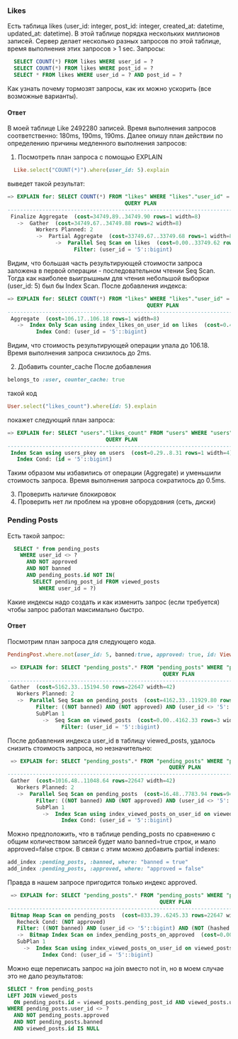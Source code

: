 ### Likes

Есть таблица likes (user_id: integer, post_id: integer, created_at: datetime, updated_at: datetime).
В этой таблице порядка нескольких миллионов записей.
Сервер делает несколько разных запросов по этой таблице, время выполнения этих запросов > 1 sec.
Запросы:
```sql
  SELECT COUNT(*) FROM likes WHERE user_id = ?
  SELECT COUNT(*) FROM likes WHERE post_id = ?
  SELECT * FROM likes WHERE user_id = ? AND post_id = ?
```
Как узнать почему тормозят запросы, как их можно ускорить (все возможные варианты).

#### Ответ
В моей таблице Like 2492280 записей.
Время выполнения запросов соответственно: 180ms, 190ms, 190ms.
Далее опишу план действии по определению причины медленного выполнения запросов:
1. Посмотреть план запроса с помощью EXPLAIN
```ruby
  Like.select("COUNT(*)").where(user_id: 5).explain
```
выведет такой результат:
```sql
=> EXPLAIN for: SELECT COUNT(*) FROM "likes" WHERE "likes"."user_id" = $1 [["user_id", 5]]
                                     QUERY PLAN
-------------------------------------------------------------------------------------
 Finalize Aggregate  (cost=34749.89..34749.90 rows=1 width=8)
   ->  Gather  (cost=34749.67..34749.88 rows=2 width=8)
         Workers Planned: 2
         ->  Partial Aggregate  (cost=33749.67..33749.68 rows=1 width=8)
               ->  Parallel Seq Scan on likes  (cost=0.00..33749.62 rows=19 width=0)
                     Filter: (user_id = '5'::bigint)
```
Видим, что большая часть результирующей стоимости запроса заложена в первой операции - последовательном чтении Seq Scan.
Тогда как наиболее выигрышным для чтения небольшой выборки (user_id: 5) был бы Index Scan.
После добавления индекса:
```sql
=> EXPLAIN for: SELECT COUNT(*) FROM "likes" WHERE "likes"."user_id" = $1 [["user_id", 5]]
                                            QUERY PLAN
--------------------------------------------------------------------------------------------------
 Aggregate  (cost=106.17..106.18 rows=1 width=8)
   ->  Index Only Scan using index_likes_on_user_id on likes  (cost=0.43..106.06 rows=45 width=0)
         Index Cond: (user_id = '5'::bigint)
```
Видим, что стоимость результирующей операции упала до 106.18.
Время выполнения запроса снизилось до 2ms.

2. Добавить counter_cache
После добавления
```ruby
belongs_to :user, counter_cache: true
```
такой код
```ruby
User.select("likes_count").where(id: 5).explain
```
покажет следующий план запроса:
```sql
=> EXPLAIN for: SELECT "users"."likes_count" FROM "users" WHERE "users"."id" = $1 [["id", 5]]
                               QUERY PLAN
------------------------------------------------------------------------
 Index Scan using users_pkey on users  (cost=0.29..8.31 rows=1 width=4)
   Index Cond: (id = '5'::bigint)
```
Таким образом мы избавились от операции (Aggregate) и уменьшили стоимость запроса.
Время выполнения запроса сократилось до 0.5ms.

3. Проверить наличие блокировок
4. Проверить нет ли проблем на уровне оборудовния (сеть, диски)

### Pending Posts
Есть такой запрос:
```sql
  SELECT * from pending_posts 
    WHERE user_id <> ?
      AND NOT approved
      AND NOT banned
      AND pending_posts.id NOT IN(
        SELECT pending_post_id FROM viewed_posts
          WHERE user_id = ?)
```
Какие индексы надо создать и как изменить запрос (если требуется) чтобы запрос работал максимально быстро.

#### Ответ
Посмотрим план запроса для следующего кода.
```ruby
PendingPost.where.not(user_id: 5, banned:true, approved: true, id: ViewedPost.select(:pending_post_id).where(user_id: 5)).explain
```
```sql
 => EXPLAIN for: SELECT "pending_posts".* FROM "pending_posts" WHERE "pending_posts"."user_id" != $1 AND "pending_posts"."banned" != $2 AND "pending_posts"."approved" != $3 AND "pending_posts"."id" NOT IN (SELECT "viewed_posts"."pending_post_id" FROM "viewed_posts" WHERE "viewed_posts"."user_id" = $4) [["user_id", 5], ["banned", true], ["approved", true], ["user_id", 5]]
                                                 QUERY PLAN
-------------------------------------------------------------------------------------------------------------
 Gather  (cost=5162.33..15194.50 rows=22647 width=42)
   Workers Planned: 2
   ->  Parallel Seq Scan on pending_posts  (cost=4162.33..11929.80 rows=9436 width=42)
         Filter: ((NOT banned) AND (NOT approved) AND (user_id <> '5'::bigint) AND (NOT (hashed SubPlan 1)))
         SubPlan 1
           ->  Seq Scan on viewed_posts  (cost=0.00..4162.33 rows=3 width=8)
                 Filter: (user_id = '5'::bigint)
```
После добавления индекса user_id в таблицу viewed_posts, удалось снизить стоимость запроса, но незначительно:
```sql
 => EXPLAIN for: SELECT "pending_posts".* FROM "pending_posts" WHERE "pending_posts"."user_id" != $1 AND "pending_posts"."banned" != $2 AND "pending_posts"."approved" != $3 AND "pending_posts"."id" NOT IN (SELECT "viewed_posts"."pending_post_id" FROM "viewed_posts" WHERE "viewed_posts"."user_id" = $4) [["user_id", 5], ["banned", true], ["approved", true], ["user_id", 5]]
                                                   QUERY PLAN
-----------------------------------------------------------------------------------------------------------------
 Gather  (cost=1016.48..11048.64 rows=22647 width=42)
   Workers Planned: 2
   ->  Parallel Seq Scan on pending_posts  (cost=16.48..7783.94 rows=9436 width=42)
         Filter: ((NOT banned) AND (NOT approved) AND (user_id <> '5'::bigint) AND (NOT (hashed SubPlan 1)))
         SubPlan 1
           ->  Index Scan using index_viewed_posts_on_user_id on viewed_posts  (cost=0.42..16.47 rows=3 width=8)
                 Index Cond: (user_id = '5'::bigint)
```
Можно предположить, что в таблице pending_posts по сравнению с общим количеством записей будет мало banned=true строк, и мало approved=false строк.
В связи с этим можно добавить partial indexes:
```ruby
add_index :pending_posts, :banned, where: "banned = true"
add_index :pending_posts, :approved, where: "approved = false"
```
Правда в нашем запросе пригодится только индекс approved.
```sql
 => EXPLAIN for: SELECT "pending_posts".* FROM "pending_posts" WHERE "pending_posts"."user_id" != $1 AND "pending_posts"."banned" != $2 AND "pending_posts"."approved" != $3 AND "pending_posts"."id" NOT IN (SELECT "viewed_posts"."pending_post_id" FROM "viewed_posts" WHERE "viewed_posts"."user_id" = $4) [["user_id", 5], ["banned", true], ["approved", true], ["user_id", 5]]
                                                QUERY PLAN
-----------------------------------------------------------------------------------------------------------
 Bitmap Heap Scan on pending_posts  (cost=833.39..6245.33 rows=22647 width=42)
   Recheck Cond: (NOT approved)
   Filter: ((NOT banned) AND (user_id <> '5'::bigint) AND (NOT (hashed SubPlan 1)))
   ->  Bitmap Index Scan on index_pending_posts_on_approved  (cost=0.00..811.25 rows=50463 width=0)
   SubPlan 1
     ->  Index Scan using index_viewed_posts_on_user_id on viewed_posts  (cost=0.42..16.47 rows=3 width=8)
           Index Cond: (user_id = '5'::bigint)
```
Можно еще переписать запрос на join вместо not in, но в моем случае это не дало результатов:
```sql
SELECT * from pending_posts
LEFT JOIN viewed_posts
  ON pending_posts.id = viewed_posts.pending_post_id AND viewed_posts.user_id = ?
WHERE pending_posts.user_id <> ?
  AND NOT pending_posts.approved
  AND NOT pending_posts.banned
  AND viewed_posts.id IS NULL
```

